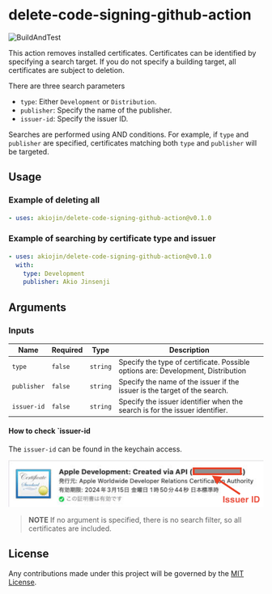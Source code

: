 # delete-code-signing-github-action

![BuildAndTest](https://github.com/akiojin/delete-code-signing-github-action/actions/workflows/BuildAndTest.yml/badge.svg)

This action removes installed certificates.
Certificates can be identified by specifying a search target.
If you do not specify a building target, all certificates are subject to deletion.

There are three search parameters

- `type`: Either `Development` or `Distribution`.
- `publisher`: Specify the name of the publisher.
- `issuer-id`: Specify the issuer ID.

Searches are performed using AND conditions.
For example, if `type` and `publisher` are specified, certificates matching both `type` and `publisher` will be targeted.

## Usage

### Example of deleting all

```yml
- uses: akiojin/delete-code-signing-github-action@v0.1.0
```

### Example of searching by certificate type and issuer

```yml
- uses: akiojin/delete-code-signing-github-action@v0.1.0
  with:
    type: Development
    publisher: Akio Jinsenji
```

## Arguments

### Inputs

| Name        | Required | Type     | Description                                                                      |
| ----------- | -------- | -------- | -------------------------------------------------------------------------------- |
| `type`      | `false`  | `string` | Specify the type of certificate. Possible options are: Development, Distribution |
| `publisher` | `false`  | `string` | Specify the name of the issuer if the issuer is the target of the search.        |
| `issuer-id` | `false`  | `string` | Specify the issuer identifier when the search is for the issuer identifier.      |

#### How to check `issuer-id

The `issuer-id` can be found in the keychain access.

![SS.PNG](SS.png)

> __**NOTE**__
> If no argument is specified, there is no search filter, so all certificates are included.

## License

Any contributions made under this project will be governed by the [MIT License](https://github.com/akiojin/delete-code-signing-github-action/blob/main/LICENSE).
